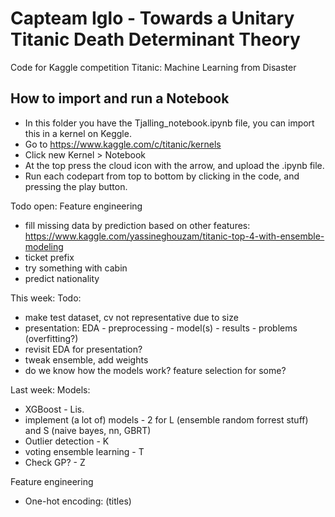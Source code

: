 # Capteam Iglo - Towards a Unitary Titanic Death Determinant Theory
Code for Kaggle competition Titanic: Machine Learning from Disaster


## How to import and run a Notebook
- In this folder you have the Tjalling_notebook.ipynb file, you can import this in a kernel on Keggle.
- Go to https://www.kaggle.com/c/titanic/kernels
- Click new Kernel > Notebook
- At the top press the cloud icon with the arrow, and upload the .ipynb file.
- Run each codepart from top to bottom by clicking in the code, and pressing the play button.


Todo open:
Feature engineering
- fill missing data by prediction based on other features: https://www.kaggle.com/yassineghouzam/titanic-top-4-with-ensemble-modeling
- ticket prefix
- try something with cabin
- predict nationality

This week:
Todo:
- make test dataset, cv not representative due to size
- presentation: EDA - preprocessing - model(s) - results - problems (overfitting?)
- revisit EDA for presentation?
- tweak ensemble, add weights
- do we know how the models work? feature selection for some?

Last week:
Models:
+ XGBoost - Lis.
+ implement (a lot of) models - 2 for L (ensemble random forrest stuff) and S (naive bayes, nn, GBRT)
+ Outlier detection - K
+ voting ensemble learning - T
+ Check GP? - Z

Feature engineering
+ One-hot encoding: (titles)
